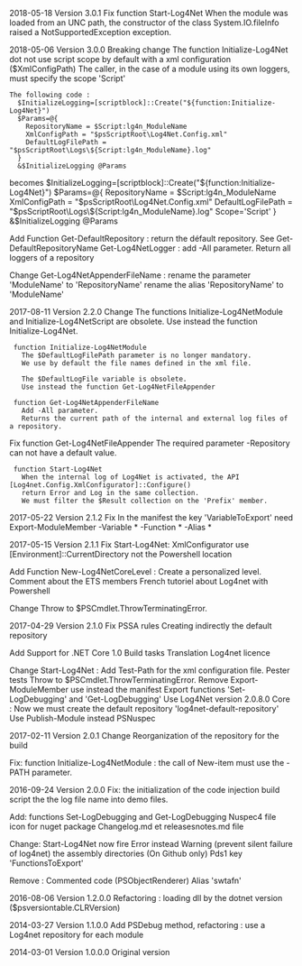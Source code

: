﻿2018-05-18  Version 3.0.1
 Fix
     function Start-Log4Net
      When the module was loaded from an UNC path, the constructor of the class System.IO.fileInfo 
      raised a NotSupportedException exception.

2018-05-06  Version 3.0.0
  Breaking change
    The function Initialize-Log4Net dot not use script scope by default with a xml configuration ($XmlConfigPath)
    The caller, in the case of a module using its own loggers, must specify the scope 'Script'
    
    The following code :
      $InitializeLogging=[scriptblock]::Create("${function:Initialize-Log4Net}")
      $Params=@{
        RepositoryName = $Script:lg4n_ModuleName
        XmlConfigPath = "$psScriptRoot\Log4Net.Config.xml"
        DefaultLogFilePath = "$psScriptRoot\Logs\${Script:lg4n_ModuleName}.log"
      }
      &$InitializeLogging @Params 
   becomes
      $InitializeLogging=[scriptblock]::Create("${function:Initialize-Log4Net}")
      $Params=@{
        RepositoryName = $Script:lg4n_ModuleName
        XmlConfigPath = "$psScriptRoot\Log4Net.Config.xml"
        DefaultLogFilePath = "$psScriptRoot\Logs\${Script:lg4n_ModuleName}.log"
        Scope='Script'
      }
      &$InitializeLogging @Params
  
  Add
     Function Get-DefaultRepository : return the défault repository. See Get-DefaultRepositoryName
     Get-Log4NetLogger : add -All parameter. Return all loggers of a repository
     
  Change 
    Get-Log4NetAppenderFileName : rename the parameter 'ModuleName' to 'RepositoryName'
                                  rename the alias 'RepositoryName' to 'ModuleName'


2017-08-11  Version 2.2.0
  Change 
     The functions Initialize-Log4NetModule and Initialize-Log4NetScript are obsolete.
       Use instead the function Initialize-Log4Net.

     function Initialize-Log4NetModule 
       The $DefaultLogFilePath parameter is no longer mandatory.
       We use by default the file names defined in the xml file.
       
       The $DefaultLogFile variable is obsolete.
       Use instead the function Get-Log4NetFileAppender 

     function Get-Log4NetAppenderFileName
       Add -All parameter. 
       Returns the current path of the internal and external log files of a repository.

  Fix
     function Get-Log4NetFileAppender
       The required parameter -Repository can not have a default value.
    
     function Start-Log4Net
       When the internal log of Log4Net is activated, the API [Log4net.Config.XmlConfigurator]::Configure()
       return Error and Log in the same collection.
       We must filter the $Result collection on the 'Prefix' member.

 
2017-05-22  Version 2.1.2
  Fix 
   In the manifest the key 'VariableToExport' need Export-ModuleMember -Variable * -Function * -Alias *

2017-05-15  Version 2.1.1
  Fix 
    Start-Log4Net: XmlConfigurator use [Environment]::CurrentDirectory not the Powershell location
   
  Add
    Function New-Log4NetCoreLevel : Create a personalized level.
    Comment about the ETS members
    French tutoriel about Log4net with Powershell
         
  Change
    Throw to $PSCmdlet.ThrowTerminatingError.
    
2017-04-29  Version 2.1.0
  Fix 
    PSSA rules
    Creating indirectly the default repository 
    
  Add
    Support for .NET Core 1.0
    Build tasks
    Translation
    Log4net licence 
     
  Change
    Start-Log4Net : Add Test-Path for the xml configuration file.
    Pester tests
    Throw to $PSCmdlet.ThrowTerminatingError.
    Remove Export-ModuleMember use instead the manifest
    Export functions 'Set-LogDebugging' and 'Get-LogDebugging'
    Use Log4Net version 2.0.8.0
    Core : Now we must create the default repository 'log4net-default-repository'
    Use Publish-Module instead PSNuspec

2017-02-11  Version 2.0.1
  Change
      Reorganization of the repository for the build

  Fix: 
     function Initialize-Log4NetModule : the call of New-item must use the -PATH parameter.

2016-09-24  Version 2.0.0
  Fix: 
     the initialization of the code injection
     build script
     the the log file name into demo files.

  Add:
     functions Set-LogDebugging and Get-LogDebugging
     Nuspec4 file
     icon for nuget package
     Changelog.md et releasesnotes.md file

  Change:
     Start-Log4Net now fire Error instead Warning (prevent silent failure of log4net)
     the assembly directories (On Github only)
     Pds1 key 'FunctionsToExport'

  Remove :
     Commented code (PSObjectRenderer)
     Alias 'swtafn' 
     

2016-08-06  Version 1.2.0.0
   Refactoring : loading dll by the dotnet version ($psversiontable.CLRVersion) 

2014-03-27  Version 1.1.0.0
   Add PSDebug method, refactoring : use a Log4net repository for each module

2014-03-01  Version 1.0.0.0
    Original version
